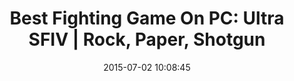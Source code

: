 ---
date: 2015-07-02 10:08:45
link:
  source: pocket
  source_url: https://getpocket.com
  text: 'Best Fighting Game On PC: Ultra SFIV | Rock, Paper, Shotgun'
  url: http://www.rockpapershotgun.com/2015/07/01/best-fighting-game-on-pc/?utm_source=feedburner&utm_medium=feed&utm_campaign=Feed%3A+RockPaperShotgun+%28Rock%2C+Paper%2C+Shotgun%29
slug: best-fighting-game-on-pc-ultra-sfiv-rock-paper-shotgun
source: pocket
title: 'Best Fighting Game On PC: Ultra SFIV | Rock, Paper, Shotgun'
---